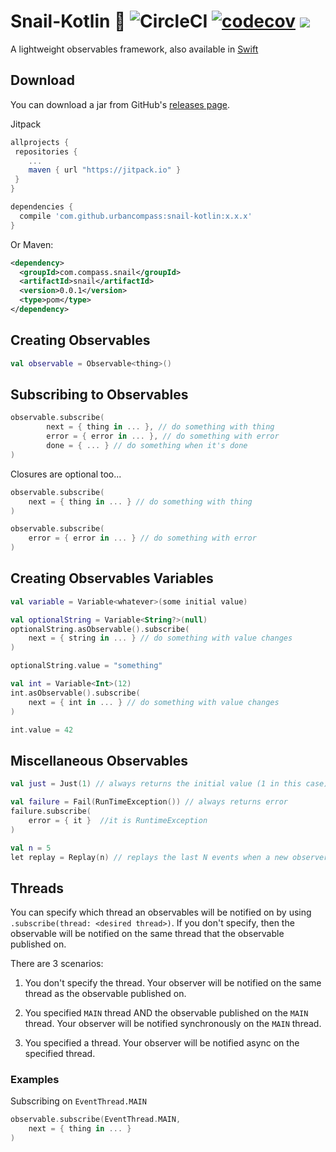 # Snail-Kotlin 🐌 ![CircleCI](https://circleci.com/gh/UrbanCompass/Snail-Kotlin/tree/master.svg?style=shield&circle-token=02af7805c3430ec7945e0895b2108b4d9b348e85) [![codecov](https://codecov.io/gh/UrbanCompass/Snail-Kotlin/branch/master/graph/badge.svg)](https://codecov.io/gh/UrbanCompass/Snail-Kotlin) [![](https://jitpack.io/v/urbancompass/snail-kotlin.svg)](https://jitpack.io/#urbancompass/snail-kotlin)

A lightweight observables framework, also available in [Swift](https://github.com/UrbanCompass/Snail)

Download
--------
You can download a jar from GitHub's [releases page](https://github.com/UrbanCompass/Snail-Kotlin/releases).

Jitpack
```gradle
allprojects {
 repositories {
    ...
    maven { url "https://jitpack.io" }
 }
}

dependencies {
  compile 'com.github.urbancompass:snail-kotlin:x.x.x'
}
```

Or Maven:
```xml
<dependency>
  <groupId>com.compass.snail</groupId>
  <artifactId>snail</artifactId>
  <version>0.0.1</version>
  <type>pom</type>
</dependency>
```

## Creating Observables

```kotlin
val observable = Observable<thing>()
```

## Subscribing to Observables

```kotlin
observable.subscribe(
        next = { thing in ... }, // do something with thing
        error = { error in ... }, // do something with error
        done = { ... } // do something when it's done
)
```

Closures are optional too...

```kotlin
observable.subscribe(
    next = { thing in ... } // do something with thing
)
```

```kotlin
observable.subscribe(
    error = { error in ... } // do something with error
)
```

## Creating Observables Variables

```kotlin
val variable = Variable<whatever>(some initial value)
```

```kotlin
val optionalString = Variable<String?>(null)
optionalString.asObservable().subscribe(
    next = { string in ... } // do something with value changes
)

optionalString.value = "something"
```

```kotlin
val int = Variable<Int>(12)
int.asObservable().subscribe(
    next = { int in ... } // do something with value changes
)

int.value = 42
```

## Miscellaneous Observables

```kotlin
val just = Just(1) // always returns the initial value (1 in this case)

val failure = Fail(RunTimeException()) // always returns error
failure.subscribe(
	error = { it }  //it is RuntimeException
)

val n = 5
let replay = Replay(n) // replays the last N events when a new observer subscribes
```

## Threads

You can specify which thread an observables will be notified on by using `.subscribe(thread: <desired thread>)`. If you don't specify, then the observable will be notified on the same thread that the observable published on.

There are 3 scenarios:

1. You don't specify the thread. Your observer will be notified on the same thread as the observable published on.

2. You specified `MAIN` thread AND the observable published on the `MAIN` thread. Your observer will be notified synchronously on the `MAIN` thread.

3. You specified a thread. Your observer will be notified async on the specified thread.

### Examples

Subscribing on `EventThread.MAIN`

```kotlin
observable.subscribe(EventThread.MAIN,
    next = { thing in ... }
)
```
